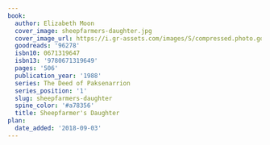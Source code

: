 ```yaml
---
book:
  author: Elizabeth Moon
  cover_image: sheepfarmers-daughter.jpg
  cover_image_url: https://i.gr-assets.com/images/S/compressed.photo.goodreads.com/books/1414174705l/96278._SY160_.jpg
  goodreads: '96278'
  isbn10: 0671319647
  isbn13: '9780671319649'
  pages: '506'
  publication_year: '1988'
  series: The Deed of Paksenarrion
  series_position: '1'
  slug: sheepfarmers-daughter
  spine_color: '#a78356'
  title: Sheepfarmer's Daughter
plan:
  date_added: '2018-09-03'
---
```

